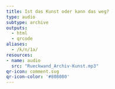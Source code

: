 ```yaml
---
title: Ist das Kunst oder kann das weg?
type: audio
subtype: archive
outputs:
  - html
  - qrcode
aliases:
  - /k/n/1a/
resources:
- name: audio
  src: "Rueckwand_Archiv-Kunst.mp3"
qr-icon: comment.svg
qr-icon-color: '#808080'
---
```

